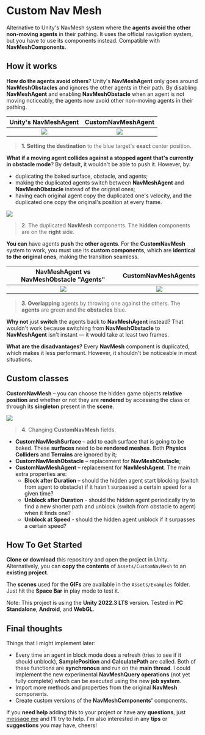 # Custom Nav Mesh

Alternative to Unity's NavMesh system where the **agents avoid the other non-moving agents** in their pathing. It uses the official navigation system, but you have to use its components instead. Compatible with **NavMeshComponents**.

## How it works

**How do the agents avoid others**? Unity's **NavMeshAgent** only goes around **NavMeshObstacles** and ignores the other agents in their path. By disabling **NavMeshAgent** and enabling **NavMeshObstacle** when an agent is not moving noticeably, the agents now avoid other non-moving agents in their pathing.

Unity's NavMeshAgent             |  CustomNavMeshAgent
:-------------------------:|:-------------------------:
![](Assets/Examples/GIFs/1_before.gif)  |  ![](Assets/Examples/GIFs/1_after.gif)

> **1. Setting the destination** to the blue target's **exact** center position.

**What if a moving agent collides against a stopped agent that's currently in obstacle mode**? By default, it wouldn't be able to push it. However, by:

- duplicating the baked surface, obstacle, and agents;
- making the duplicated agents switch between **NavMeshAgent** and **NavMeshObstacle** instead of the original ones;
- having each original agent copy the duplicated one's velocity, and the duplicated one copy the original's position at every frame.

![](Assets/Examples/GIFs/2_navigation_view.gif)

> **2.** The duplicated **NavMesh** components. The **hidden** components are on the **right** side.

**You can** have agents **push** the **other agents**. For the **CustomNavMesh** system to work, you must use its **custom components**, which are **identical to the original ones**, making the transition seamless.

NavMeshAgent vs NavMeshObstacle "Agents"            |  CustomNavMeshAgents
:-------------------------:|:-------------------------:
![](Assets/Examples/GIFs/3_before.gif)  |  ![](Assets/Examples/GIFs/3_after.gif)

> **3. Overlapping** agents by throwing one against the others. The **agents** are green and the **obstacles** blue.

**Why not** just **switch** the agents back to **NavMeshAgent** instead? That wouldn't work because switching from **NavMeshObstacle** to **NavMeshAgent** isn't instant — it would take at least two frames.

**What are the disadvantages?** Every **NavMesh** component is duplicated, which makes it less performant. However, it shouldn't be noticeable in most situations.

## Custom classes

**CustomNavMesh** – you can choose the hidden game objects **relative position** and whether or not they are **rendered** by accessing the class or through its **singleton** present in the **scene**.

![](Assets/Examples/GIFs/4_custom_nav_mesh_fields.gif)

> **4.** Changing **CustomNavMesh** fields.

- **CustomNavMeshSurface** – add to each surface that is going to be baked. These **surfaces** need to be **rendered meshes**. Both **Physics Colliders** and **Terrains** are ignored by it;
- **CustomNavMeshObstacle** – replacement for **NavMeshObstacle**;
- **CustomNavMeshAgent** – replacement for **NavMeshAgent**. The main extra properties are:
  - **Block after Duration** – should the hidden agent start blocking (switch from agent to obstacle) if it hasn't surpassed a certain speed for a given time?
  - **Unblock after Duration** - should the hidden agent periodically try to find a new shorter path and unblock (switch from obstacle to agent) when it finds one?
  - **Unblock at Speed** - should the hidden agent unblock if it surpasses a certain speed?

## How To Get Started

**Clone or download** this repository and open the project in Unity. Alternatively, you can **copy the contents** of `Assets/CustomNavMesh` to an **existing project**.

The **scenes** used for the **GIFs** are available in the `Assets/Examples` folder. Just hit the **Space Bar** in play mode to test it.

Note: This project is using the **Unity 2022.3 LTS** version. Tested in **PC Standalone**, **Android**, and **WebGL**.

## Final thoughts

Things that I might implement later:
- Every time an agent in block mode does a refresh (tries to see if it should unblock), **SamplePosition** and **CalculatePath** are called. Both of these functions are **synchronous** and run on the **main thread**. I could implement the new experimental **NavMeshQuery operations** (not yet fully complete) which can be executed using the new **job system**.
- Import more methods and properties from the original **NavMesh** components.
- Create custom versions of the **NavMeshComponents'** components.

If you **need help** adding this to your project or have any **questions**, just [message me](https://forum.unity.com/members/jadvrodrigues.4503760/) and I'll try to help. I'm also interested in any **tips** or **suggestions** you may have, cheers!




